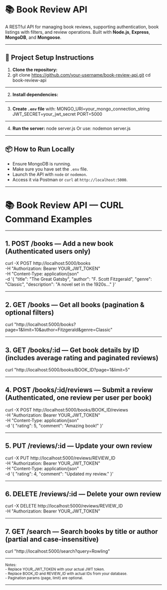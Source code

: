 # 📚 Book Review API

A RESTful API for managing book reviews, supporting authentication, book listings with filters, and review operations. Built with **Node.js**, **Express**, **MongoDB**, and **Mongoose**.

--------------------------------------------------

## 🚀 Project Setup Instructions

1. **Clone the repository:**
2. git clone https://github.com/your-username/book-review-api.git
cd book-review-api
-----------------------------------------------------------

2. **Install dependencies:**
---------------------------------------------------------------

3. **Create `.env` file** with:
MONGO_URI=your_mongo_connection_string
JWT_SECRET=your_jwt_secret
PORT=5000

-------------------------------------------------------------------

4. **Run the server:**
node server.js
Or use:
nodemon server.js
-----------------------------------------------------------------

## 📦 How to Run Locally

- Ensure MongoDB is running.
- Make sure you have set the `.env` file.
- Launch the API with `node` or `nodemon`.
- Access it via Postman or `curl` at `http://localhost:5000`.

---
# 📚 Book Review API — CURL Command Examples

---

## 1. POST /books — Add a new book (Authenticated users only)

curl -X POST http://localhost:5000/books \
-H "Authorization: Bearer YOUR_JWT_TOKEN" \
-H "Content-Type: application/json" \
-d '{
  "title": "The Great Gatsby",
  "author": "F. Scott Fitzgerald",
  "genre": "Classic",
  "description": "A novel set in the 1920s..."
}'

---

## 2. GET /books — Get all books (pagination & optional filters)

curl "http://localhost:5000/books?page=1&limit=10&author=Fitzgerald&genre=Classic"

---

## 3. GET /books/:id — Get book details by ID (includes average rating and paginated reviews)

curl "http://localhost:5000/books/BOOK_ID?page=1&limit=5"

---

## 4. POST /books/:id/reviews — Submit a review (Authenticated, one review per user per book)

curl -X POST http://localhost:5000/books/BOOK_ID/reviews \
-H "Authorization: Bearer YOUR_JWT_TOKEN" \
-H "Content-Type: application/json" \
-d '{
  "rating": 5,
  "comment": "Amazing book!"
}'

---

## 5. PUT /reviews/:id — Update your own review

curl -X PUT http://localhost:5000/reviews/REVIEW_ID \
-H "Authorization: Bearer YOUR_JWT_TOKEN" \
-H "Content-Type: application/json" \
-d '{
  "rating": 4,
  "comment": "Updated my review."
}'

---

## 6. DELETE /reviews/:id — Delete your own review

curl -X DELETE http://localhost:5000/reviews/REVIEW_ID \
-H "Authorization: Bearer YOUR_JWT_TOKEN"

---

## 7. GET /search — Search books by title or author (partial and case-insensitive)

curl "http://localhost:5000/search?query=Rowling"

---

<sub>Notes:</sub>  
<sub>- Replace YOUR_JWT_TOKEN with your actual JWT token.</sub>  
<sub>- Replace BOOK_ID and REVIEW_ID with actual IDs from your database.</sub>  
<sub>- Pagination params (page, limit) are optional.</sub>

---------------------------------------------------------
